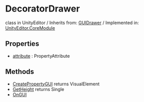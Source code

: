 # DecoratorDrawer
class in UnityEditor
 / Inherits from: <a href="https://docs.unity3d.com/6000.0/Documentation/ScriptReference/GUIDrawer.html">GUIDrawer</a> / Implemented in: <a href="https://docs.unity3d.com/6000.0/Documentation/ScriptReference/UnityEditor.CoreModule.html">UnityEditor.CoreModule</a>

## Properties
- <a href="https://docs.unity3d.com/6000.0/Documentation/ScriptReference/DecoratorDrawer-attribute.html">attribute</a> : PropertyAttribute

## Methods
- <a href="https://docs.unity3d.com/6000.0/Documentation/ScriptReference/DecoratorDrawer.CreatePropertyGUI.html">CreatePropertyGUI</a> returns VisualElement
- <a href="https://docs.unity3d.com/6000.0/Documentation/ScriptReference/DecoratorDrawer.GetHeight.html">GetHeight</a> returns Single
- <a href="https://docs.unity3d.com/6000.0/Documentation/ScriptReference/DecoratorDrawer.OnGUI.html">OnGUI</a>
